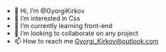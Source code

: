- 👋 Hi, I’m @GyorgiKirkov
- 👀 I’m interested in Css
- 🌱 I’m currently learning front-end
- 💞️ I’m looking to collaborate on any project 
- 📫 How to reach me Gyorgi_Kirkov@outlook.com 

<!---
GyorgiKirkov/GyorgiKirkov is a ✨ special ✨ repository because its `README.md` (this file) appears on your GitHub profile.
You can click the Preview link to take a look at your changes.
--->
